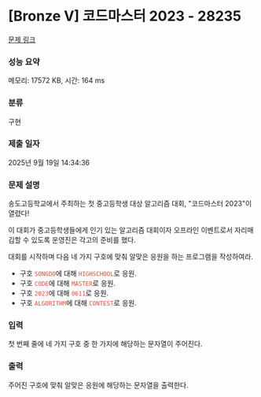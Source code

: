 # [Bronze V] 코드마스터 2023 - 28235 

[문제 링크](https://www.acmicpc.net/problem/28235) 

### 성능 요약

메모리: 17572 KB, 시간: 164 ms

### 분류

구현

### 제출 일자

2025년 9월 19일 14:34:36

### 문제 설명

<p>송도고등학교에서 주최하는 첫 중고등학생 대상 알고리즘 대회, "코드마스터 2023"이 열렸다!</p>

<p>이 대회가 중고등학생들에게 인기 있는 알고리즘 대회이자 오프라인 이벤트로서 자리매김할 수 있도록 운영진은 각고의 준비를 했다.</p>

<p>대회를 시작하며 다음 네 가지 구호에 맞춰 알맞은 응원을 하는 프로그램을 작성하여라.</p>

<ul>
	<li>구호 <code><span style="color:#e74c3c;">SONGDO</span></code>에 대해 <code><span style="color:#e74c3c;">HIGHSCHOOL</span></code>로 응원.</li>
	<li>구호 <code><span style="color:#e74c3c;">CODE</span></code>에 대해 <code><span style="color:#e74c3c;">MASTER</span></code>로 응원.</li>
	<li>구호 <code><span style="color:#e74c3c;">2023</span></code>에 대해 <code><span style="color:#e74c3c;">0611</span></code>로 응원.</li>
	<li>구호 <code><span style="color:#e74c3c;">ALGORITHM</span></code>에 대해 <code><span style="color:#e74c3c;">CONTEST</span></code>로 응원.</li>
</ul>

### 입력 

 <p>첫 번째 줄에 네 가지 구호 중 한 가지에 해당하는 문자열이 주어진다.</p>

### 출력 

 <p>주어진 구호에 맞춰 알맞은 응원에 해당하는 문자열을 출력한다.</p>

